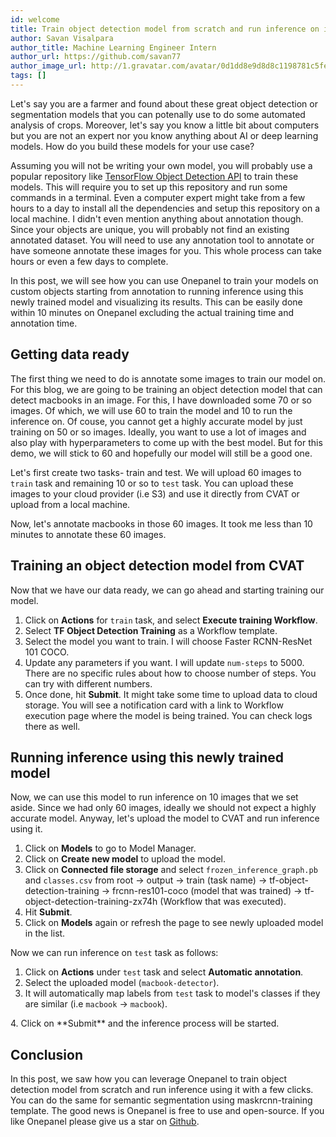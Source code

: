 ```yaml
---
id: welcome
title: Train object detection model from scratch and run inference on it in 10 minutes
author: Savan Visalpara
author_title: Machine Learning Engineer Intern
author_url: https://github.com/savan77
author_image_url: http://1.gravatar.com/avatar/0d1dd8e9d8d8c1198781c5fe8af36184
tags: []
---
```


Let's say you are a farmer and found about these great object detection or segmentation models that you can potenally use to do some automated analysis of crops. Moreover, let's say you know a little bit about computers but you are not an expert nor you know anything about AI or deep learning models. How do you build these models for your use case? 

Assuming you will not be writing your own model, you will probably use a popular repository like [TensorFlow Object Detection API](https://github.com/tensorflow/models/tree/master/research/object_detection) to train these models. This will require you to set up this repository and run some commands in a terminal. Even a computer expert might take from a few hours to a day to install all the dependencies and setup this repository on a local machine. I didn't even mention anything about annotation though. Since your objects are unique, you will probably not find an existing annotated dataset. You will need to use any annotation tool to annotate or have someone annotate these images for you. This whole process can take hours or even a few days to complete. 

In this post, we will see how you can use Onepanel to train your models on custom objects starting from annotation to running inference using this newly trained model and visualizing its results. This can be easily done within 10 minutes on Onepanel excluding the actual training time and annotation time.

## Getting data ready
The first thing we need to do is annotate some images to train our model on. For this blog, we are going to be training an object detection model that can detect macbooks in an image. For this, I have downloaded some 70 or so images. Of which, we will use 60 to train the model and 10 to run the inference on. Of couse, you cannot get a highly accurate model by just training on 50 or so images. Ideally, you want to use a lot of images and also play with hyperparameters to come up with the best model. But for this demo, we will stick to 60 and hopefully our model will still be a good one.

<images-sample-macbook-images>

Let's first create two tasks- train and test. We will upload 60 images to `train` task and remaining 10 or so to `test` task. You can upload these images to your cloud provider (i.e S3) and use it directly from CVAT or upload from a local machine. 

<image-task-train-creating>

Now, let's annotate macbooks in those 60 images. It took me less than 10 minutes to annotate these 60 images.

## Training an object detection model from CVAT
Now that we have our data ready, we can go ahead and starting training our model. 

1. Click on **Actions** for `train` task, and select **Execute training Workflow**. 
2. Select **TF Object Detection Training** as a Workflow template. <image-workflow-popup>
3. Select the model you want to train. I will choose Faster RCNN-ResNet 101 COCO.
4. Update any parameters if you want. I will update `num-steps` to 5000. There are no specific rules about how to choose number of steps. You can try with different numbers.
5. Once done, hit **Submit**. It might take some time to upload data to cloud storage. You will see a notification card with a link to Workflow execution page where the model is being trained. You can check logs there as well.<image-workflow-execution>

## Running inference using this newly trained model
Now, we can use this model to run inference on 10 images that we set aside. Since we had only 60 images, ideally we should not expect a highly accurate model. Anyway, let's upload the model to CVAT and run inference using it.

1. Click on **Models** to go to Model Manager.
2. Click on **Create new model** to upload the model.
3. Click on **Connected file storage** and select `frozen_inference_graph.pb` and `classes.csv` from root -> output -> train (task name) -> tf-object-detection-training -> frcnn-res101-coco (model that was trained) -> tf-object-detection-training-zx74h (Workflow that was executed).
4. Hit **Submit**.
5. Click on **Models** again or refresh the page to see newly uploaded model in the list.

<image-upload>

Now we can run inference on `test` task as follows:

1. Click on **Actions** under `test` task and select **Automatic annotation**.
2. Select the uploaded model (`macbook-detector`).
3. It will automatically map labels from `test` task to model's classes if they are similar (i.e `macbook` -> `macbook`).
<image-mapping>
4. Click on **Submit** and the inference process will be started.
<image-inference-running>


## Conclusion
In this post, we saw how you can leverage Onepanel to train object detection model from scratch and run inference using it with a few clicks. You can do the same for semantic segmentation using maskrcnn-training template. The good news is Onepanel is free to use and open-source. If you like Onepanel please give us a star on [Github](https://github.com/onepanelio/core).